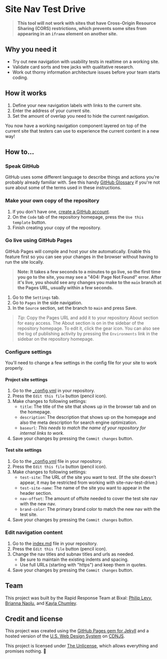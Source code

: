 # Site Nav Test Drive

> **This tool will not work with sites that have Cross-Origin Resource Sharing (CORS) restrictions, which prevents some sites from appearing in an <code>iframe</code> element on another site.**

## Why you need it

- Try out new navigation with usability tests in realtime on a working site.
- Validate card sorts and tree jacks with qualitative research.
- Work out thorny information architecture issues before your team starts coding.

## How it works
1. Define your new navigation labels with links to the current site.
1. Enter the address of your current site.
1. Set the amount of overlap you need to hide the current navigation.

You now have a working navigation component layered on top of the current site that testers can use to experience the current content in a new way!

## How to…

### Speak GitHub

GitHub uses some different language to describe things and actions you're probably already familiar with. See this handy [GitHub Glossary](https://github.com/Bixal/methods/wiki/GitHub-glossary) if you're not sure about some of the terms used in these instructions.

### Make your own copy of the repository

1. If you don't have one, [create a GitHub account](https://github.com/signup).
1. On the `Code` tab of the repository homepage, press the `Use this template` button.
1. Finish creating your copy of the repository.

### Go live using GitHub Pages

GitHub Pages will compile and host your site automatically. Enable this feature first so you can see your changes in the browser without having to run the site locally.

> **Note: It takes a few seconds to a minutes to go live, so the first time you go to the site, you may see a "404: Page Not Found" error. After it's live, you should see any changes you make to the `main` branch at the Pages URL, usually within a few seconds.**

1. Go to the `Settings` tab.
1. Go to `Pages` in the side navigation.
1. In the `Source` section, set the branch to `main` and press Save.

> *Tip*: Copy the Pages URL and add it to your repository About section for easy access. The About section is on in the sidebar of the repository homepage. To edit it, click the gear icon. You can also see the log of publishing activity by pressing the `Environments` link in the sidebar on the repository homepage.

### Configure settings

You'll need to change a few settings in the config file for your site to work properly.

#### Project site settings

1. Go to the [_config.yml](_config.yml) in your repository.
1. Press the `Edit this file` button (pencil icon).
1. Make changes to following settings:
    - `title`: The title of the site that shows up in the browser tab and on the homepage.
    - `description`: The description that shows up on the homepage and also the meta description for search engine optimization.
    - `baseurl`: *This needs to match the name of your repository for internal links to work.*
1. Save your changes by pressing the `Commit changes` button.

#### Test site settings

1. Go to the [_config.yml](_config.yml) file in your repository.
1. Press the `Edit this file` button (pencil icon).
1. Make changes to following settings:
    - `test-site`: The URL of the site you want to test. (If the site doesn't appear, it may be restricted from working with site-nav-test-drive.)
    - `test-site-name`: The name of the site you want to appear in the header section.
    - `nav-offset`: The amount of offsite needed to cover the test site nav with the new nav.
    - `brand-color`: The primary brand color to match the new nav with the test site.
1. Save your changes by pressing the `Commit changes` button.

### Edit navigation content

1. Go to the [index.md](index.md) file in your repository.
1. Press the `Edit this file` button (pencil icon).
1. Change the nav titles and subnav titles and urls as needed.
    - Be sure to maintain the existing indents and spacing.
    - Use full URLs (starting with "https") and keep them in quotes.
1. Save your changes by pressing the `Commit changes` button.

## Team

This project was built by the Rapid Response Team at Bixal: [Philip Levy](https://github.com/pglevy), [Brianna Naolu](https://github.com/bnaolu), and [Kayla Chumley](https://github.com/kbchumley).

## Credit and license
This project was created using the [GitHub Pages gem for Jekyll](https://github.com/github/pages-gem) and a hosted version of the [U.S. Web Design System](https://github.com/uswds/uswds) on [CDNJS](https://cdnjs.com/).

This project is licensed under [The Unlicense](https://github.com/Bixal/uswds-template/blob/main/LICENSE), which allows everything and promises nothing. 🌊
